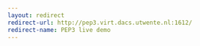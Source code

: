 ```yaml
---
layout: redirect
redirect-url: http://pep3.virt.dacs.utwente.nl:1612/
redirect-name: PEP3 live demo
---
```

